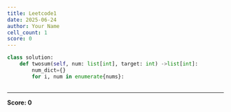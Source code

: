 ```yaml
---
title: Leetcode1
date: 2025-06-24
author: Your Name
cell_count: 1
score: 0
---
```


```python
class solution:
    def twosum(self, num: list[int], target: int) ->list[int]:
        num_dict={}
        for i, num in enumerate{nums}:
        
```


---
**Score: 0**